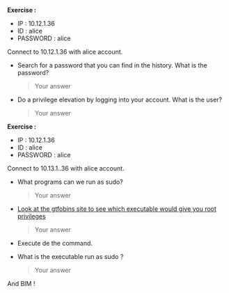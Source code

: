 

**Exercise :**

- IP : 10.12.1.36
- ID : alice
- PASSWORD : alice

Connect to 10.12.1.36 with alice account.

- Search for a password that you can find in the history. What is the password?
    > Your answer

- Do a privilege elevation by logging into your account. What is the user?
    > Your answer



**Exercise :**
- IP : 10.12.1.36
- ID : alice
- PASSWORD : alice

Connect to 10.13.1..36 with alice account.

- What programs can we run as sudo?
    > Your answer

- [Look at the gtfobins site to see which executable would give you root privileges](https://gtfobins.github.io/)
    > Your answer

- Execute de the command.
- What is the executable run as sudo ? 
    > Your answer

And BIM ! 
